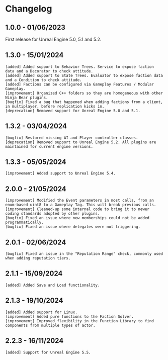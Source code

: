 # Changelog
<primary-label ref="factions"/>

## 1.0.0 - 01/06/2023
First release for Unreal Engine 5.0, 5.1 and 5.2.

## 1.3.0 - 15/01/2024
```
[added] Added support to Behavior Trees. Service to expose faction data and a Decorator to check attitude.
[added] Added support to State Trees. Evaluator to expose faction data and a Condition to check attitude.
[added] Factions can be configured via Gameplay Features / Modular Gameplay.
[improvement] Organized C++ folders so they are homogeneous with other Ninja Bear plugins.
[bugfix] Fixed a bug that happened when adding factions from a client, in multiplayer, before replication kicks in.
[deprecation] Removed support for Unreal Engine 5.0 and 5.1.
```

## 1.3.2 - 03/04/2024
```
[bugfix] Restored missing AI and Player controller classes.
[deprecation] Removed support to Unreal Engine 5.2. All plugins are maintained for current engine versions.
```

## 1.3.3 - 05/05/2024
```
[improvement] Added support to Unreal Engine 5.4.
```

## 2.0.0 - 21/05/2024
```
[improvement] Modified the Event parameters in most calls, from an enum-based uint8 to a Gameplay Tag. This will break previous calls.
[improvement] Cleaned-up some internal code to bring it to newer coding standards adopted by other plugins.
[bugfix] Fixed an issue where new memberships could not be added programmatically.
[bugfix] Fixed an issue where delegates were not triggering.
```

## 2.0.1 - 02/06/2024
```
[bugfix] Fixed an issue in the "Reputation Range" check, commonly used when adding reputation tiers.
```

## 2.1.1 - 15/09/2024
```
[added] Added Save and Load functionality.
```

## 2.1.3 - 19/10/2024
```
[added] Added support for Linux.
[improvement] Added pure functions to the Faction Solver.
[improvement] Improved flexibility in the Function Library to find components from multiple types of actor.
```

## 2.2.3 - 16/11/2024

```
[added] Support for Unreal Engine 5.5.
```